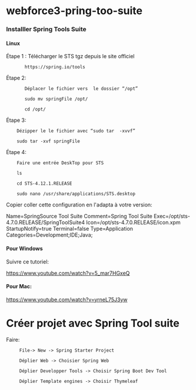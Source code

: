 # webforce3-pring-too-suite


### Installler Spring Tools Suite

#### Linux

Étape 1 :  Télécharger le STS tgz depuis le site officiel

           https://spring.io/tools

Étape 2:


           Déplacer le fichier vers  le dossier “/opt”

           sudo mv springFile /opt/

           cd /opt/


Étape 3: 

        Dézipper le le fichier avec “sudo tar  -xvvf”
       
        sudo tar -xvf springFile
       
     
Étape 4:

        Faire une entrée DeskTop pour STS

        ls

        cd STS-4.12.1.RELEASE

        sudo nano /usr/share/applications/STS.desktop

Copier coller cette configuration en l'adapta à votre version:

Name=SpringSource Tool Suite
Comment=Spring Tool Suite
Exec=/opt/sts-4.7.0.RELEASE/SpringToolSuite4
Icon=/opt/sts-4.7.0.RELEASE/icon.xpm
StartupNotify=true
Terminal=false
Type=Application
Categories=Development;IDE;Java;






#### Pour Windows

Suivre ce tutoriel:

https://www.youtube.com/watch?v=5_mar7HGxeQ


#### Pour Mac:

https://www.youtube.com/watch?v=yrneL75J3yw


# Créer projet avec Spring Tool suite

Faire:

         File-> New -> Spring Starter Project 

         Déplier Web -> Choisier Spring Web 

         Déplier Developper Tools -> Choisir Spring Boot Dev Tool 

         Déplier Template engines -> Choisir Thymeleaf




